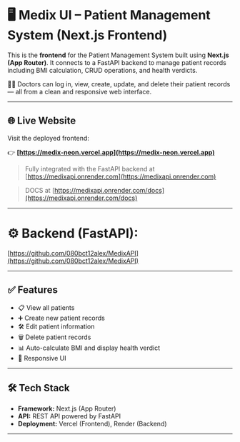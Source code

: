 # 🖥️ Medix UI – Patient Management System (Next.js Frontend)

This is the **frontend** for the Patient Management System built using **Next.js (App Router)**. It connects to a FastAPI backend to manage patient records including BMI calculation, CRUD operations, and health verdicts.

🧑‍⚕️ Doctors can log in, view, create, update, and delete their patient records — all from a clean and responsive web interface.

---

## 🌐 Live Website

Visit the deployed frontend:

👉 **[https://medix-neon.vercel.app](https://medix-neon.vercel.app)**

> Fully integrated with the FastAPI backend at [https://medixapi.onrender.com](https://medixapi.onrender.com)

> DOCS at [https://medixapi.onrender.com/docs](https://medixapi.onrender.com/docs)

---



# ⚙️ **Backend (FastAPI):**  
  [https://github.com/080bct12alex/MedixAPI](https://github.com/080bct12alex/MedixAPI)

---

## ✅ Features


- 📋 View all patients
- ➕ Create new patient records
- 🛠 Edit patient information
- 🗑 Delete patient records
- 📊 Auto-calculate BMI and display health verdict
- 🧭 Responsive UI


---

## 🛠 Tech Stack

- **Framework:** Next.js (App Router)
- **API:** REST API powered by FastAPI
- **Deployment:** Vercel (Frontend), Render (Backend)

---



